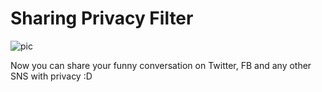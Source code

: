 # Sharing Privacy Filter
![pic](https://user-images.githubusercontent.com/11916394/161533976-cd393f49-1231-4048-9e61-eb935106c852.png)

Now you can share your funny conversation on Twitter, FB and any other SNS with privacy :D